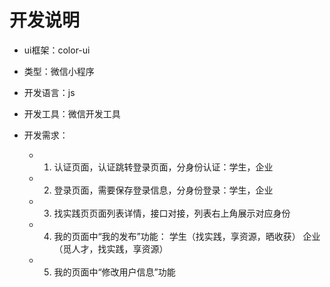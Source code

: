 # 开发说明
* ui框架：color-ui
* 类型：微信小程序
* 开发语言：js
* 开发工具：微信开发工具
* 开发需求：

  * 1. 认证页面，认证跳转登录页面，分身份认证：学生，企业
  * 2. 登录页面，需要保存登录信息，分身份登录：学生，企业
  * 3. 找实践页页面列表详情，接口对接，列表右上角展示对应身份
  * 4. 我的页面中“我的发布”功能：
       学生（找实践，享资源，晒收获）
       企业（觅人才，找实践，享资源）
  * 5. 我的页面中“修改用户信息”功能

